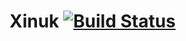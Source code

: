 # Xinuk [![Build Status](https://travis-ci.com/ddworak/xinuk.svg?token=oyDuQ2tC1pzqx4bUjNoW&branch=master)](https://travis-ci.com/ddworak/xinuk)
